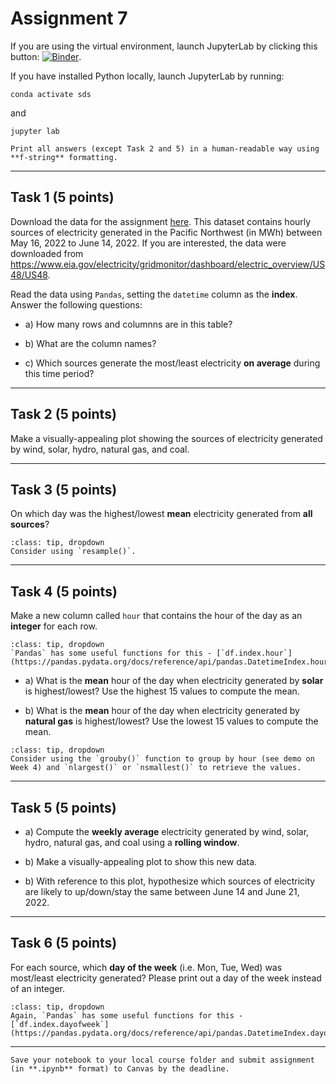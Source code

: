 # Assignment 7

If you are using the virtual environment, launch JupyterLab by clicking this button: [![Binder](https://mybinder.org/badge_logo.svg)](https://mybinder.org/v2/gh/owel-lab/programming-for-sds-site/HEAD).


If you have installed Python locally, launch JupyterLab by running:

```
conda activate sds
```
and
```
jupyter lab
```

```{attention}
Print all answers (except Task 2 and 5) in a human-readable way using **f-string** formatting.
```

*****************************

## Task 1 (5 points)

Download the data for the assignment [here](https://www.dropbox.com/s/wk0a3i9mrk9c921/electric_generation_pnw.csv?dl=0). This dataset contains hourly sources of electricity generated in the Pacific Northwest (in MWh) between May 16, 2022 to June 14, 2022. If you are interested, the data were downloaded from https://www.eia.gov/electricity/gridmonitor/dashboard/electric_overview/US48/US48. 

Read the data using `Pandas`, setting the `datetime` column as the **index**. Answer the following questions:

* a) How many rows and columnns are in this table?

* b) What are the column names?

* c) Which sources generate the most/least electricity **on average** during this time period?

*****************************

## Task 2 (5 points)

Make a visually-appealing plot showing the sources of electricity generated by wind, solar, hydro, natural gas, and coal.

*****************************

## Task 3 (5 points)

On which day was the highest/lowest **mean** electricity generated from **all sources**?

```{admonition} Click to reveal hint
:class: tip, dropdown
Consider using `resample()`.
```

*****************************

## Task 4 (5 points)

Make a new column called `hour` that contains the hour of the day as an **integer** for each row.

```{admonition} Click to reveal hint
:class: tip, dropdown
`Pandas` has some useful functions for this - [`df.index.hour`](https://pandas.pydata.org/docs/reference/api/pandas.DatetimeIndex.hour.html)
```

* a) What is the **mean** hour of the day when electricity generated by **solar** is highest/lowest? Use the highest 15 values to compute the mean.

* b) What is the **mean** hour of the day when electricity generated by **natural gas** is highest/lowest? Use the lowest 15 values to compute the mean.

```{admonition} Click to reveal hint
:class: tip, dropdown
Consider using the `grouby()` function to group by hour (see demo on Week 4) and `nlargest()` or `nsmallest()` to retrieve the values.
```

*****************************

## Task 5 (5 points)

* a) Compute the **weekly average** electricity generated by wind, solar, hydro, natural gas, and coal using a **rolling window**.

* b) Make a visually-appealing plot to show this new data. 

* b) With reference to this plot, hypothesize which sources of electricity are likely to up/down/stay the same between June 14 and June 21, 2022.

*****************************

## Task 6 (5 points)

For each source, which **day of the week** (i.e. Mon, Tue, Wed) was most/least electricity generated? Please print out a day of the week instead of an integer.

```{admonition} Click to reveal hint
:class: tip, dropdown
Again, `Pandas` has some useful functions for this - [`df.index.dayofweek`](https://pandas.pydata.org/docs/reference/api/pandas.DatetimeIndex.dayofweek.html)
```

*****************************

```{important} 
Save your notebook to your local course folder and submit assignment (in **.ipynb** format) to Canvas by the deadline.
```























